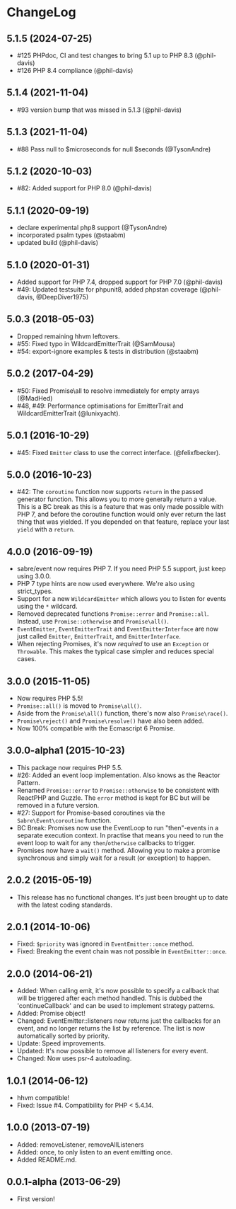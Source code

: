 ChangeLog
=========

5.1.5 (2024-07-25)
------------------

* #125 PHPdoc, CI and test changes to bring 5.1 up to PHP 8.3 (@phil-davis)
* #126 PHP 8.4 compliance (@phil-davis)

5.1.4 (2021-11-04)
------------------

* #93 version bump that was missed in 5.1.3 (@phil-davis)

5.1.3 (2021-11-04)
------------------

* #88 Pass null to $microseconds for null $seconds (@TysonAndre)

5.1.2 (2020-10-03)
------------------

* #82: Added support for PHP 8.0 (@phil-davis)

5.1.1 (2020-09-19)
------------------

* declare experimental php8 support (@TysonAndre)
* incorporated psalm types (@staabm)
* updated build (@phil-davis)

5.1.0 (2020-01-31)
------------------

* Added support for PHP 7.4, dropped support for PHP 7.0 (@phil-davis)
* #49: Updated testsuite for phpunit8, added phpstan coverage (@phil-davis, @DeepDiver1975)

5.0.3 (2018-05-03)
------------------

* Dropped remaining hhvm leftovers.
* #55: Fixed typo in WildcardEmitterTrait (@SamMousa)
* #54: export-ignore examples & tests in distribution (@staabm)

5.0.2 (2017-04-29)
------------------

* #50: Fixed Promise\all to resolve immediately for empty arrays (@MadHed)
* #48, #49: Performance optimisations for EmitterTrait and WildcardEmitterTrait (@lunixyacht).

5.0.1 (2016-10-29)
------------------

* #45: Fixed `Emitter` class to use the correct interface. (@felixfbecker).


5.0.0 (2016-10-23)
------------------

* #42: The `coroutine` function now supports `return` in the passed generator
  function. This allows you to more generally return a value. This is a BC
  break as this is a feature that was only made possible with PHP 7, and
  before the coroutine function would only ever return the last thing that
  was yielded. If you depended on that feature, replace your last `yield` with
  a `return`.


4.0.0 (2016-09-19)
------------------

* sabre/event now requires PHP 7. If you need PHP 5.5 support, just keep
  using 3.0.0.
* PHP 7 type hints are now used everywhere. We're also using strict_types.
* Support for a new `WildcardEmitter` which allows you to listen for events
  using the `*` wildcard.
* Removed deprecated functions `Promise::error` and `Promise::all`. Instead,
  use `Promise::otherwise` and `Promise\all()`.
* `EventEmitter`, `EventEmitterTrait` and `EventEmitterInterface` are now just
  called `Emitter`, `EmitterTrait`, and `EmitterInterface`.
* When rejecting Promises, it's now _required_ to use an `Exception` or
  `Throwable`. This makes the typical case simpler and reduces special cases.

3.0.0 (2015-11-05)
------------------

* Now requires PHP 5.5!
* `Promise::all()` is moved to `Promise\all()`.
* Aside from the `Promise\all()` function, there's now also `Promise\race()`.
* `Promise\reject()` and `Promise\resolve()` have also been added.
* Now 100% compatible with the Ecmascript 6 Promise.


3.0.0-alpha1 (2015-10-23)
-------------------------

* This package now requires PHP 5.5.
* #26: Added an event loop implementation. Also knows as the Reactor Pattern.
* Renamed `Promise::error` to `Promise::otherwise` to be consistent with
  ReactPHP and Guzzle. The `error` method is kept for BC but will be removed
  in a future version.
* #27: Support for Promise-based coroutines via the `Sabre\Event\coroutine`
  function.
* BC Break: Promises now use the EventLoop to run "then"-events in a separate
  execution context. In practise that means you need to run the event loop to
  wait for any `then`/`otherwise` callbacks to trigger.
* Promises now have a `wait()` method. Allowing you to make a promise
  synchronous and simply wait for a result (or exception) to happen.


2.0.2 (2015-05-19)
------------------

* This release has no functional changes. It's just been brought up to date
  with the latest coding standards.


2.0.1 (2014-10-06)
------------------

* Fixed: `$priority` was ignored in `EventEmitter::once` method.
* Fixed: Breaking the event chain was not possible in `EventEmitter::once`.


2.0.0 (2014-06-21)
------------------

* Added: When calling emit, it's now possible to specify a callback that will be
  triggered after each method handled. This is dubbed the 'continueCallback' and
  can be used to implement strategy patterns.
* Added: Promise object!
* Changed: EventEmitter::listeners now returns just the callbacks for an event,
  and no longer returns the list by reference. The list is now automatically
  sorted by priority.
* Update: Speed improvements.
* Updated: It's now possible to remove all listeners for every event.
* Changed: Now uses psr-4 autoloading.


1.0.1 (2014-06-12)
------------------

* hhvm compatible!
* Fixed: Issue #4. Compatibility for PHP < 5.4.14.


1.0.0 (2013-07-19)
------------------

* Added: removeListener, removeAllListeners
* Added: once, to only listen to an event emitting once.
* Added README.md.


0.0.1-alpha (2013-06-29)
------------------------

* First version!
